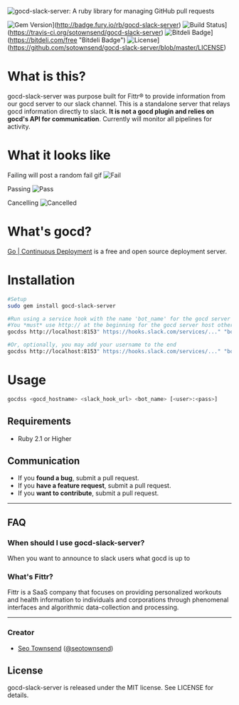 ![gocd-slack-server: A ruby library for managing GitHub pull requests](https://raw.githubusercontent.com/sotownsend/gocd-slack-server/master/logo.png)

![Gem Version](https://badge.fury.io/rb/gocd-slack-server.svg)](http://badge.fury.io/rb/gocd-slack-server)
![Build Status](https://travis-ci.org/sotownsend/gocd-slack-server.svg?branch=master)](https://travis-ci.org/sotownsend/gocd-slack-server)
![Bitdeli Badge](https://d2weczhvl823v0.cloudfront.net/sotownsend/gocd-slack-server/trend.png)](https://bitdeli.com/free "Bitdeli Badge")
![License](http://img.shields.io/badge/license-MIT-green.svg?style=flat)](https://github.com/sotownsend/gocd-slack-server/blob/master/LICENSE)

# What is this?
gocd-slack-server was purpose built for Fittr® to provide information from our gocd server to our slack channel.  This is a standalone server that relays gocd information directly to slack.  **It is not a gocd plugin and relies on gocd's API for communication**.  Currently will monitor all pipelines for activity.

# What it looks like

Failing will post a random fail gif
![Fail](https://raw.githubusercontent.com/sotownsend/gocd-slack-server/master/fail.gif)

Passing
![Pass](https://raw.githubusercontent.com/sotownsend/gocd-slack-server/master/pass.gif)

Cancelling
![Cancelled](https://raw.githubusercontent.com/sotownsend/gocd-slack-server/master/cancelled.gif)

# What's gocd?
[Go | Continuous Deployment](http://www.go.cd/) is a free and open source deployment server.

# Installation
```sh
#Setup
sudo gem install gocd-slack-server

#Run using a service hook with the name 'bot_name' for the gocd server installed on localhost at 8513
#You *must* use http:// at the beginning for the gocd server host otherwise slack will *not* generate links
gocdss http://localhost:8153" https://hooks.slack.com/services/..." "bot_name"

#Or, optionally, you may add your username to the end
gocdss http://localhost:8153" https://hooks.slack.com/services/..." "bot_name" "username:pass"
```

# Usage
```sh
gocdss <gocd_hostname> <slack_hook_url> <bot_name> [<user>:<pass>]
```

## Requirements

- Ruby 2.1 or Higher

## Communication

- If you **found a bug**, submit a pull request.
- If you **have a feature request**, submit a pull request.
- If you **want to contribute**, submit a pull request.

---

## FAQ

### When should I use gocd-slack-server?

When you want to announce to slack users what gocd is up to

### What's Fittr?

Fittr is a SaaS company that focuses on providing personalized workouts and health information to individuals and corporations through phenomenal interfaces and algorithmic data-collection and processing.

* * *

### Creator

- [Seo Townsend](http://github.com/sotownsend) ([@seotownsend](https://twitter.com/seotownsend))

## License

gocd-slack-server is released under the MIT license. See LICENSE for details.
